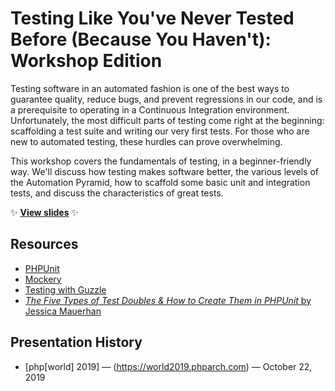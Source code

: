 # Testing Like You've Never Tested Before (Because You Haven't): Workshop Edition

Testing software in an automated fashion is one of the best ways to guarantee quality, reduce bugs, and prevent regressions in our code, and is a prerequisite to operating in a Continuous Integration environment. Unfortunately, the most difficult parts of testing come right at the beginning: scaffolding a test suite and writing our very first tests. For those who are new to automated testing, these hurdles can prove overwhelming.

This workshop covers the fundamentals of testing, in a beginner-friendly way. We'll discuss how testing makes software better, the various levels of the Automation Pyramid, how to scaffold some basic unit and integration tests, and discuss the characteristics of great tests.

:sparkles: **[View slides](http://stevegrunwell.github.io/intro-to-testing-workshop)** :sparkles:

## Resources

* [PHPUnit](https://phpunit.de/)
* [Mockery](http://docs.mockery.io/en/latest/)
* [Testing with Guzzle](http://docs.guzzlephp.org/en/stable/testing.html)
* [_The Five Types of Test Doubles & How to Create Them in PHPUnit_ by Jessica Mauerhan](https://jmauerhan.wordpress.com/2018/10/04/the-5-types-of-test-doubles-and-how-to-create-them-in-phpunit/)

## Presentation History

* [php[world] 2019] — (https://world2019.phparch.com) — October 22, 2019
